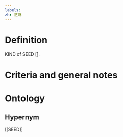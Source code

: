 ```yaml
---
labels: 
zh: 芝麻
---
```


# Definition
KIND of SEED [].
# Criteria and general notes
# Ontology

## Hypernym
[[SEED]]